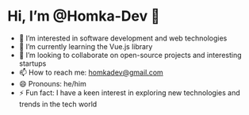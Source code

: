 # Hi, I’m @Homka-Dev 👋

- 👀 I’m interested in software development and web technologies
- 🌱 I’m currently learning the Vue.js library
- 💞️ I’m looking to collaborate on open-source projects and interesting startups
- 📫 How to reach me: homkadev@gmail.com
- 😄 Pronouns: he/him
- ⚡ Fun fact: I have a keen interest in exploring new technologies and trends in the tech world
